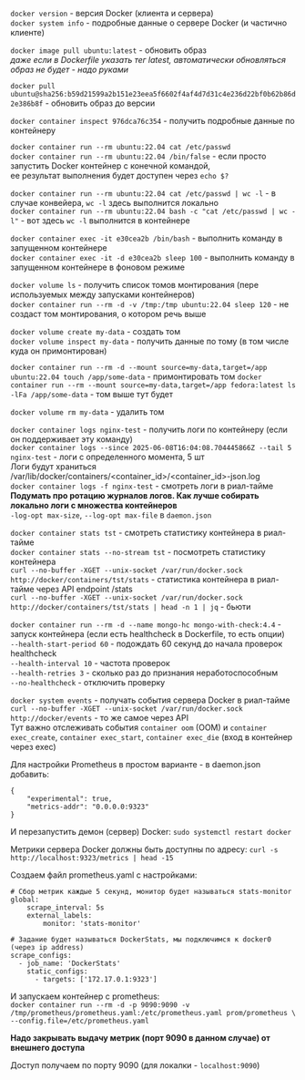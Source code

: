 `docker version` - версия Docker (клиента и сервера) \
`docker system info` - подробные данные о сервере Docker (и частично клиенте)

`docker image pull ubuntu:latest` - обновить образ \
*даже если в Dockerfile указать тег latest, автоматически обновляться образ не будет - надо руками*

`docker pull ubuntu@sha256:b59d21599a2b151e23eea5f6602f4af4d7d31c4e236d22bf0b62b86d2e386b8f` - обновить образ до версии

`docker container inspect 976dca76c354` - получить подробные данные по контейнеру

`docker container run --rm ubuntu:22.04 cat /etc/passwd` \
`docker container run --rm ubuntu:22.04 /bin/false` - если просто запустить Docker контейнер с конечной командой, \
ее результат выполнения будет доступен через `echo $?`

`docker container run --rm ubuntu:22.04 cat /etc/passwd | wc -l` - в случае конвейера, `wc -l` здесь выполнится локально\
`docker container run --rm ubuntu:22.04 bash -c "cat /etc/passwd | wc -l"` - вот здесь `wc -l` выполнится в контейнере

`docker container exec -it e30cea2b /bin/bash` - выполнить команду в запущенном контейнере \
`docker container exec -it -d e30cea2b sleep 100` - выполнить команду в запущенном контейнере в фоновом режиме

`docker volume ls` - получить список томов монтирования (пере используемых между запусками контейнеров) \
`docker container run --rm -d -v /tmp:/tmp ubuntu:22.04 sleep 120` - не создаст том монтирования, о котором речь выше

`docker volume create my-data` - создать том \
`docker volume inspect my-data` - получить данные по тому (в том числе куда он примонтирован)

`docker container run --rm -d --mount source=my-data,target=/app ubuntu:22.04 touch /app/some-data` - примонтировать том
`docker container run --rm --mount source=my-data,target=/app fedora:latest ls -lFa /app/some-data` - том выше тут будет

`docker volume rm my-data` - удалить том

`docker container logs nginx-test` - получить логи по контейнеру (если он поддерживает эту команду) \
`docker container logs --since 2025-06-08T16:04:08.704445866Z --tail 5 nginx-test` - логи с определенного момента, 5 шт\
Логи будут храниться /var/lib/docker/containers/<container_id>/<container_id>-json.log\
`docker container logs -f nginx-test` - смотреть логи в риал-тайме\
**Подумать про ротацию журналов логов. Как лучше собирать локально логи с множества контейнеров**\
`-log-opt max-size`, `--log-opt max-file` в `daemon.json`

`docker container stats tst` - смотреть статистику контейнера в риал-тайме \
`docker container stats --no-stream tst` - посмотреть статистику контейнера \
`curl --no-buffer -XGET --unix-socket /var/run/docker.sock http://docker/containers/tst/stats` - статистика контейнера 
в риал-тайме через API endpoint /stats \
`curl --no-buffer -XGET --unix-socket /var/run/docker.sock http://docker/containers/tst/stats | head -n 1 | jq` - бьюти

`docker container run --rm -d --name mongo-hc mongo-with-check:4.4` - запуск контейнера (если есть healthcheck в 
Dockerfile, то есть опции) \
`--health-start-period 60` - подождать 60 секунд до начала проверок healthcheck \
`--health-interval 10` - частота проверок \
`--health-retries 3` - сколько раз до признания неработоспособным \
`--no-healthcheck` - отключить проверку

`docker system events` - получать события сервера Docker в риал-тайме\
`curl --no-buffer -XGET --unix-socket /var/run/docker.sock http://docker/events` - то же самое через API\
Тут важно отслеживать события `container oom` (OOM) и 
`container exec_create`, `container exec_start`, `container exec_die` (вход в контейнер через exec)

Для настройки Prometheus в простом варианте - в daemon.json добавить:
```
{
    "experimental": true,
    "metrics-addr": "0.0.0.0:9323"
}
```
И перезапустить демон (сервер) Docker: `sudo systemctl restart docker`

Метрики сервера Docker должны быть доступны по адресу: `curl -s http://localhost:9323/metrics | head -15`

Создаем файл prometheus.yaml с настройками:
```
# Сбор метрик каждые 5 секунд, монитор будет называться stats-monitor
global:
    scrape_interval: 5s
    external_labels:
        monitor: 'stats-monitor'

# Задание будет называться DockerStats, мы подключимся к docker0 (через ip address)
scrape_configs:
  - job_name: 'DockerStats'
    static_configs:
      - targets: ['172.17.0.1:9323']
```

И запускаем контейнер с prometheus:\
`docker container run --rm -d -p 9090:9090 -v /tmp/prometheus/prometheus.yaml:/etc/prometheus.yaml prom/prometheus \
--config.file=/etc/prometheus.yaml`

**Надо закрывать выдачу метрик (порт 9090 в данном случае) от внешнего доступа**

Доступ получаем по порту 9090 (для локалки - `localhost:9090`)